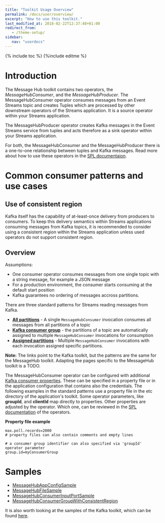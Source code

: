 ```yaml
---
title: "Toolkit Usage Overview"
permalink: /docs/user/overview/
excerpt: "How to use this toolkit."
last_modified_at: 2018-02-22T12:37:48+01:00
redirect_from:
   - /theme-setup/
sidebar:
   nav: "userdocs"
---
```

{% include toc %}
{%include editme %}

# Introduction

The Message Hub toolkit contains two operators, the *MessageHubConsumer*, and the *MessageHubProducer*.
The MessageHubConsumer operator consumes messages from an Event Streams topic and creates Tuples which are processed by
other downstream operators of the Streams application. It is a source operator within your Streams application.

The MessageHubProducer operator creates Kafka messages in the Event Streams service from tuples and acts therefore
as a sink operator within your Streams application.

For both, the MessageHubConsumer and the MessageHubProducer there is a one-to-one relationship between tuples and Kafka messages.
Read more about how to use these operators in the [SPL documentaion](https://ibmstreams.github.io/streamsx.messagehub/doc/spldoc/html/).

# Common consumer patterns and use cases

## Use of consistent region

Kafka itself has the capability of at-least-once delivery from producers to consumers. To keep this delivery semantics within Streams applications consuming messages from Kafka topics, it is recommended to consider using a consistent region within the Streams application unless used operators do not support consistent region.

## Overview

Assumptions:
* One consumer operator consumes messages from one single topic with a string message, for example a JSON message
* For a production environment, the consumer starts consuming at the default start position
* Kafka guarantees no ordering of messages accross partitions.

There are three standard patterns for Streams reading messages from Kafka.

* [**All partitions**](https://ibmstreams.github.io/streamsx.kafka/docs/user/UsecaseAllPartitions/) - A single `MessageHubConsumer` invocation consumes all messages from all partitions of a topic
* [**Kafka consumer group**](https://ibmstreams.github.io/streamsx.kafka/docs/user/UsecaseConsumerGroup/) - the partitions of a topic are automatically assigned to multiple `MessageHubConsumer` invocations for consumption
* [**Assigned partitions**](https://ibmstreams.github.io/streamsx.kafka/docs/user/UsecaseAssignedPartitions/) - Multiple `MessageHubConsumer` invocations with each invocation assigned specific partitions.

 **Note:** The links point to the Kafka toolkit, but the patterns are the same for the MessageHub toolkit. Adapting the pages specific to the MessageHub toolkit is a TODO.

The MessageHubConsumer operator can be configured with additional 
[Kafka consumer properties](https://kafka.apache.org/10/documentation.html#newconsumerconfigs). These can be specified in a property file or in the application configuration that contains also the credentials. The following examples in the standard patterns use a property file in the etc directory of the application's toolkit. Some operator parameters, like **groupId**, and **clientId** map directly to properties. Other properties are adjusted by the operator. Which one, can be reviewed in the [SPL documentation](https://ibmstreams.github.io/streamsx.messagehub/docs/user/SPLDoc/) of the operators.

**Property file example**
```
max.poll.records=2000
# property files can also contain comments and empty lines

# a consumer group identifier can also specified via 'groupId' operator parameter
group.id=myConsumerGroup
```

# Samples

* [MessageHubAppConfigSample](https://github.com/IBMStreams/streamsx.messagehub/tree/develop/samples/MessageHubAppConfigSample)
* [MessageHubFileSample](https://github.com/IBMStreams/streamsx.messagehub/tree/develop/samples/MessageHubFileSample)
* [MessageHubConsumerInputPortSample](https://github.com/IBMStreams/streamsx.messagehub/tree/develop/samples/MessageHubConsumerInputPortSample)
* [MessageHubConsumerGroupWithConsistentRegion](https://github.com/IBMStreams/streamsx.messagehub/tree/develop/samples/MessageHubConsumerGroupWithConsistentRegion)


It is also worth looking at the samples of the Kafka toolkit, which can be found [here](https://ibmstreams.github.io/streamsx.kafka/docs/user/overview/).

